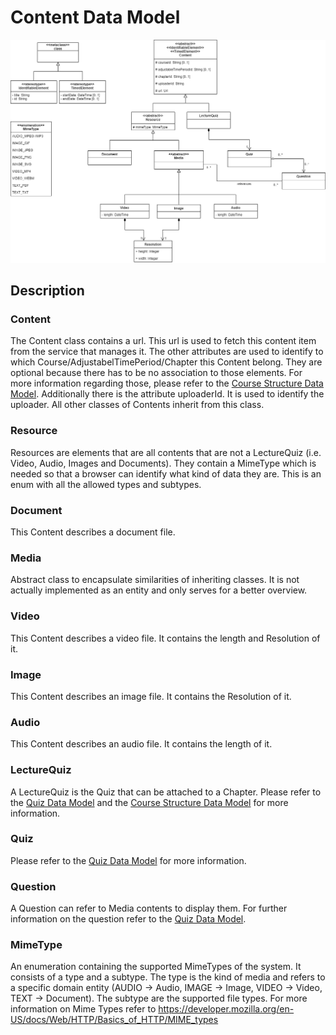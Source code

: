 # Content Data Model

![ContentDataModel](./Images/Architecture/Content-Data-Model-version2.png)

## Description

### Content

The Content class contains a url. This url is used to fetch this content item from the service that manages it. The other attributes are used to identify to which Course/AdjustabelTimePeriod/Chapter this Content belong. They are optional because there has to be no association to those elements. For more information regarding those, please refer to the [Course Structure Data Model](Application-Architecture--Data-Model--Course). Additionally there is the attribute uploaderId. It is used to identify the uploader. All other classes of Contents inherit from this class.

### Resource

Resources are elements that are all contents that are not a LectureQuiz (i.e. Video, Audio, Images and Documents). They contain a MimeType which is needed so that a browser can identify what kind of data they are. This is an enum with all the allowed types and subtypes.

### Document

This Content describes a document file.

### Media

Abstract class to encapsulate similarities of inheriting classes. It is not actually implemented as an entity and only serves for a better overview.

### Video

This Content describes a video file. It contains the length and Resolution of it.

### Image

This Content describes an image file. It contains the Resolution of it.

### Audio

This Content describes an audio file. It contains the length of it.

### LectureQuiz

A LectureQuiz is the Quiz that can be attached to a Chapter. Please refer to the [Quiz Data Model](Application-Architecture--Data-Model--Quiz#lecturequiz) and the [Course Structure Data Model](Application-Architecture--Data-Model--Course#lecturequiz) for more information.

### Quiz

Please refer to the [Quiz Data Model](Application-Architecture--Data-Model--Quiz#quiz) for more information.

### Question

A Question can refer to Media contents to display them. For further information on the question refer to the [Quiz Data Model](Application-Architecture--Data-Model--Quiz#question).

### MimeType

An enumeration containing the supported MimeTypes of the system. It consists of a type and a subtype. The type is the kind of media and refers to a specific domain entity (AUDIO -> Audio, IMAGE -> Image, VIDEO -> Video, TEXT -> Document). The subtype are the supported file types. For more information on Mime Types refer to https://developer.mozilla.org/en-US/docs/Web/HTTP/Basics_of_HTTP/MIME_types
